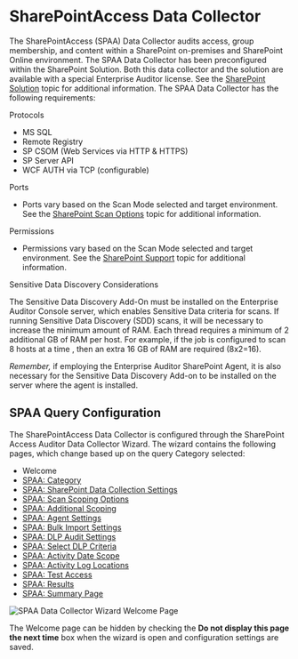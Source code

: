 # SharePointAccess Data Collector

The SharePointAccess (SPAA) Data Collector audits access, group membership, and content within a
SharePoint on-premises and SharePoint Online environment. The SPAA Data Collector has been
preconfigured within the SharePoint Solution. Both this data collector and the solution are
available with a special Enterprise Auditor license. See the
[SharePoint Solution](/docs/accessanalyzer/11.6/solutions/sharepoint/overview.md)
topic for additional information. The SPAA Data Collector has the following requirements:

Protocols

- MS SQL
- Remote Registry
- SP CSOM (Web Services via HTTP & HTTPS)
- SP Server API
- WCF AUTH via TCP (configurable)

Ports

- Ports vary based on the Scan Mode selected and target environment. See the
  [SharePoint Scan Options](/docs/accessanalyzer/11.6/requirements/solutions/sharepoint/scanoptions.md)
  topic for additional information.

Permissions

- Permissions vary based on the Scan Mode selected and target environment. See the
  [SharePoint Support](/docs/accessanalyzer/11.6/requirements/target/sharepoint.md)
  topic for additional information.

Sensitive Data Discovery Considerations

The Sensitive Data Discovery Add-On must be installed on the Enterprise Auditor Console server,
which enables Sensitive Data criteria for scans. If running Sensitive Data Discovery (SDD) scans, it
will be necessary to increase the minimum amount of RAM. Each thread requires a minimum of 2
additional GB of RAM per host. For example, if the job is configured to scan 8 hosts at a time ,
then an extra 16 GB of RAM are required (8x2=16).

_Remember,_ if employing the Enterprise Auditor SharePoint Agent, it is also necessary for the
Sensitive Data Discovery Add-on to be installed on the server where the agent is installed.

## SPAA Query Configuration

The SharePointAccess Data Collector is configured through the SharePoint Access Auditor Data
Collector Wizard. The wizard contains the following pages, which change based up on the query
Category selected:

- Welcome
- [SPAA: Category](/docs/accessanalyzer/11.6/admin/datacollector/spaa/category.md)
- [SPAA: SharePoint Data Collection Settings](/docs/accessanalyzer/11.6/admin/datacollector/spaa/settings.md)
- [SPAA: Scan Scoping Options](/docs/accessanalyzer/11.6/admin/datacollector/spaa/scanscopingoptions.md)
- [SPAA: Additional Scoping](/docs/accessanalyzer/11.6/admin/datacollector/spaa/additionalscoping.md)
- [SPAA: Agent Settings](/docs/accessanalyzer/11.6/admin/datacollector/spaa/agentsettings.md)
- [SPAA: Bulk Import Settings](/docs/accessanalyzer/11.6/admin/datacollector/spaa/bulkimportsettings.md)
- [SPAA: DLP Audit Settings](/docs/accessanalyzer/11.6/admin/datacollector/spaa/dlpauditsettings.md)
- [SPAA: Select DLP Criteria](/docs/accessanalyzer/11.6/admin/datacollector/spaa/selectdlpcriteria.md)
- [SPAA: Activity Date Scope](/docs/accessanalyzer/11.6/admin/datacollector/spaa/activitydatescope.md)
- [SPAA: Activity Log Locations](/docs/accessanalyzer/11.6/admin/datacollector/spaa/activityloglocations.md)
- [SPAA: Test Access](/docs/accessanalyzer/11.6/admin/datacollector/spaa/testaccess.md)
- [SPAA: Results](/docs/accessanalyzer/11.6/admin/datacollector/spaa/results.md)
- [SPAA: Summary Page](/docs/accessanalyzer/11.6/admin/datacollector/spaa/summary.md)

![SPAA Data Collector Wizard Welcome Page](/img/versioned_docs/accessanalyzer_11.6/accessanalyzer/admin/datacollector/spaa/welcomepage.webp)

The Welcome page can be hidden by checking the **Do not display this page the next time** box when
the wizard is open and configuration settings are saved.
